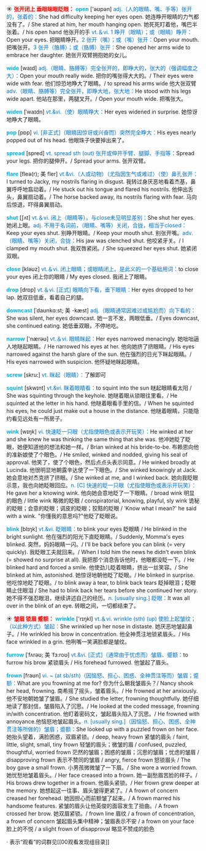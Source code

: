 ☀ <font color="red">**张开闭上 垂眼眯眼眨眼：**</font>
<font color="sky blue">**open**</font> ['əʊpən] 
<font color="#0070c0">adj.（人的眼睛、嘴、手等）张开的，张着的：</font>She had difficulty keeping her eyes open. 她连睁开眼睛的力气都没有了。/ She stared at him, her mouth hanging open. 她死死盯着他，嘴巴半张着。/ his open hand 他张开的手 <font color="#0070c0">vt.＆vi. 1 睁开（眼睛）；或（眼睛）睁开：</font>Open your eyes. 把眼睛睁开。<font color="#0070c0">2 张开（嘴）；或（嘴）张开：</font>Open your mouth. 把嘴张开。<font color="#0070c0">3 张开（胳膊）；或（胳膊）张开：</font>She opened her arms wide to embrace her daughter. 她张开双臂拥抱她的女儿。

<font color="sky blue">**wide**</font> [waɪd] 
<font color="#0070c0">adj.（眼睛、胳膊等）完全张开的，即睁大的，张大的（强调幅度之大）：</font>Open your mouth really wide. 把你的嘴张得大大的。/ Their eyes were wide with fear. 他们惊恐地睁大了眼睛。/ to spread his arms wide 他大张双臂 <font color="#0070c0">adv.（眼睛、胳膊等）完全张开，即睁大地，张大地：</font>He stood with his legs wide apart. 他站在那里，两腿叉开。/ Open your mouth wide. 把嘴张大。
           
<font color="sky blue">**widen**</font> [ˈwaɪdn]
<font color="#0070c0">vt.&vi.（使）眼睛睁大：</font>Her eyes widened in surprise. 她惊讶地睁大了眼睛。

<font color="sky blue">**pop**</font> [pɒp] 
<font color="#0070c0">vi. [非正式]（眼睛因惊讶或兴奋而）突然完全睁大：</font>His eyes nearly popped out of his head. 他眼珠子快要掉出来了。

<font color="sky blue">**spread**</font> [spred] 
<font color="#0070c0">vt. spread sth (out) 张开或伸开手臂、腿脚、手指等：</font>Spread your legs. 把你的腿伸开。/ Spread your arms. 张开双臂。
           
<font color="sky blue">**flare**</font> [fleə(r); 美 fler]
<font color="#0070c0">vt.&vi.（人或动物）（尤指因生气或难过）（使）鼻孔张开：</font>I turned to Jacky, my nostrils flaring in disgust. 我转过身厌恶地看着杰基，鼻翼呼呼地翕动着。/ He stuck out his tongue and flared his nostrils. 他伸出舌头，鼻翼扇动着。/ The horse backed away, its nostrils flaring with fear. 马向后惊退，吓得鼻翼扇动。

<font color="sky blue">**shut**</font> [ʃʌt] 
<font color="#0070c0">vt.＆vi. 闭上（眼睛等）。与close未见明显差别：</font>She shut her eyes. 她闭上眼。<font color="#0070c0">adj. 不用于名词前，（眼睛、嘴等）关闭，合拢，相当于closed：</font>Keep your eyes shut. 别睁开眼睛。/ Keep your mouth shut. 别张开嘴。<font color="#0070c0">adv.（眼睛、嘴等）关闭，合拢：</font>His jaw was clenched shut. 他咬紧牙关。/ I clamped my mouth shut. 我双唇紧闭。/ She squeezed her eyes shut. 她紧闭双眼。

<font color="sky blue">**close**</font> [kləʊz] 
<font color="#0070c0">vt.＆vi. 闭上眼睛；或眼睛闭上。是此义的一个基础用词：</font>to close your eyes 闭上你的眼睛 / My eyes closed. 我闭上了眼睛。

<font color="sky blue">**drop**</font> [drɒp] 
<font color="#0070c0">vt.＆vi. [正式] 眼睛向下看，垂下眼睛：</font>Her eyes dropped to her lap. 她双目低垂，看着自己的腿。
           
<font color="sky blue">**downcast**</font> [ˈdaʊnkɑ:st; 美 -kæst]
<font color="#0070c0">adj.（眼睛通常因难过或尴尬而）向下看的：</font>She was silent, her eyes downcast. 她一言不发，两眼低垂。/ Eyes downcast, she continued eating. 她低垂双眼，不停地吃。

<font color="sky blue">**narrow**</font> ['nærəʊ] 
<font color="#0070c0">vt.＆vi. 眼睛眯起：</font>Her eyes narrowed menacingly. 她咄咄逼人地瞇起眼睛。/ He narrowed his eyes at her. 他向她挤了挤眼睛。/ His eyes narrowed against the harsh glare of the sun. 他在强烈的日光下眯起眼睛。/ His eyes narrowed with suspicion. 他怀疑地眯起眼睛。
           
<font color="sky blue">**screw**</font> [skru:]
<font color="#0070c0">vt. 眯起（眼睛）：</font>了解即可
                     
<font color="sky blue">**squint**</font> [skwɪnt]
<font color="#0070c0">vt.&vi. 眯着眼睛看：</font>to squint into the sun 瞇起眼睛看太阳 / She was squinting through the keyhole. 她瞇着眼从锁眼往里看。/ He squinted at the letter in his hand. 他瞇着眼看手里的信。/ When he squinted his eyes, he could just make out a house in the distance. 他瞇着眼睛，只能隐约看见远处有一所房子。

<font color="sky blue">**wink**</font> [wɪŋk]
<font color="#0070c0">vi. 快速眨一只眼（尤指使眼色或表示开玩笑）：</font>He winked at her and she knew he was thinking the same thing that she was. 他冲她眨了眨眼，她便知道他的想法和她一样。/ Brian winked at his bride-to-be. 布赖恩向他的准新娘使了个眼色。/ He smiled, winked and nodded, giving his seal of approval. 他笑了，使了个眼色，然后点点头表示同意。/ He winked broadly at Lucinda. 他很明显地朝露辛达使了一下眼色。/ She winked knowingly at Jack. 她会意地对杰克挤了挤眼。/ She winked at me, and I winked back. 她向我眨眼示意，我也向她眨眼回应。<font color="#0070c0">n. [C] 快速的眨一只眼（尤指使眼色或表示开玩笑）：</font>He gave her a knowing wink. 他向她会意地眨了一下眼睛。/ broad wink 明显的眼色 / little wink 略微的眨眼 / conspiratorial, knowing, playful, sly wink 诡秘的眨眼；会意的眨眼；调皮的眨眼；狡黠的眨眼 / 'Know what I mean?' he said with a wink. "你懂我的意思吗?"他眨了眨眼说。

<font color="sky blue">**blink**</font> [blɪŋk]
<font color="#0070c0">vt.&vi. 眨眼睛：</font>to blink your eyes 眨眼睛 / He blinked in the bright sunlight. 他在强烈的阳光下直眨眼睛。/ Suddenly, Momma's eyes blinked. 突然，妈妈眼睛一闪。/ I'll be back before you can blink (= very quickly). 我眨眼工夫就回来。/ When I told him the news he didn't even blink (= showed no surprise at all). 我把那个消息告诉他时，他眼都没眨一下。/ He blinked hard and forced a smile. 他使劲儿眨着眼睛，挤出一丝笑容。/ She blinked at him, astonished. 她惊讶地朝他眨了眨眼。/ He blinked in surprise. 他吃惊地眨了眨眼。/ to blink away a tear, to blink back tears 眨掉眼泪；眨眼睛止住眼泪 / She had to blink back her tears before she continued her story. 她不得不强忍眼泪，继续讲述自己的经历。<font color="#0070c0">n. [usually sing.] 眨眼：</font>It was all over in the blink of an eye. 转眼之间，一切都结束了。

☀ <font color="red">**皱眉 锁眉 蹙额：**</font>
<font color="sky blue">**wrinkle**</font> ['rɪŋkl] 
<font color="#0070c0">vt.＆vi. wrinkle (sth) (up) 使脸上起皱纹；（以此种方式）皱起：</font>She wrinkled up her nose in distaste. 她厌恶地皱起鼻子。/ He wrinkled his brow in concentration. 他全神贯注地锁紧眉头。/ His face wrinkled in a grin. 他咧嘴一笑满脸都是皱纹。
           
<font color="sky blue">**furrow**</font> [ˈfʌrəʊ; 美 ˈfɜ:roʊ]
<font color="#0070c0">vt.&vi. [正式]（通常由于忧虑而）皱眉、蹙额：</font>to furrow his brow 紧锁眉头 / His forehead furrowed. 他皱起了眉头。
           
<font color="sky blue">**frown**</font> [fraʊn]
<font color="#0070c0">vi. ~ (at sb/sth)（因恼怒、担心、困惑、全神贯注等而）皱眉；蹙额：</font>What are you frowning at me for? 你为什么朝我皱眉头？/ Nancy shook her head, frowning. 南希摇了摇头，皱着眉头。/ He frowned at her anxiously. 他不安地朝她皱了皱眉。/ She studied the letter, frowning thoughtfully. 她仔细地读了那封信，皱眉陷入了沉思。/ He looked at the coded message, frowning in/with concentration. 他盯着密码文，皱起眉头陷入了沉思。/ He frowned with annoyance.他恼怒地皱起眉头。<font color="#0070c0">n. [usually sing.]（因恼怒、担心、困惑、全神贯注等所做的）皱眉；蹙额：</font>She looked up with a puzzled frown on her face. 她抬头望着，满脸困惑，双眉紧锁。/ deep, heavy frown 紧皱的眉头 / faint, little, slight, small, tiny frown 轻皱的眉头；微皱的眉 / confused, puzzled, thoughtful, worried frown 茫然的皱眉；困惑的皱眉；沉思的皱眉；忧虑的皱眉 / disapproving frown 表示不赞同的皱眉 / angry, fierce frown 怒锁眉头 / The boy gave a small frown. 小男孩微微皱了一下眉。/ She wore a worried frown. 她忧愁地皱着眉头。/ Her face creased into a frown. 她一副愁眉苦脸的样子。/ His brows drew together in a frown. 他眉头紧锁。/ Her frown grew deeper at the memory. 她想起这一往事、眉头皱得更紧了。/ A frown of concern creased her forehead. 她因担心而前额皱了起来。/ A frown marred his handsome features. 紧皱的眉头让他英俊的面容发生了扭曲。/ A frown crossed her brow. 她双眉紧锁。/ frown line 眉纹 / a frown of concentration, a frown of concern 皱起眉头集中精神；皱眉表示不安 / a frown on your face 脸上的不悦 / a slight frown of disapproval 略显不赞成的脸色

· 表示“观看”的词群见[[00观看发现组目录]]
